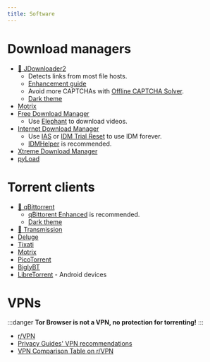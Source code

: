 ```yaml
---
title: Software
---
```


# Download managers

- [🌟 JDownloader2](https://jdownloader.org/jdownloader2)
  - Detects links from most file hosts.
  - [Enhancement guide](https://lemmy.world/post/3098414)
  - Avoid more CAPTCHAs with [Offline CAPTCHA Solver](https://github.com/cracker0dks/CaptchaSolver).
  - [Dark theme](https://support.jdownloader.org/Knowledgebase/Article/View/dark-mode-theme)
- [Motrix](https://motrix.app)
- [Free Download Manager](https://www.freedownloadmanager.org)
  - Use [Elephant](https://github.com/meowcateatrat/elephant) to download videos.
- [Internet Download Manager](https://internetdownloadmanager.com)
  - Use [IAS](https://github.com/lstprjct/IDM-Activation-Script) or [IDM Trial Reset](https://github.com/J2TEAM/idm-trial-reset) to use IDM forever.
  - [IDMHelper](https://github.com/unamer/IDMHelper) is recommended.
- [Xtreme Download Manager](https://xtremedownloadmanager.com)
- [pyLoad](https://pyload.net)

# Torrent clients

- [🌟 qBittorrent](https://www.qbittorrent.org)
  - [qBittorent Enhanced](https://github.com/c0re100/qBittorrent-Enhanced-Edition) is recommended.
  - [Dark theme](https://draculatheme.com/qbittorrent)
- [🌟 Transmission](https://transmissionbt.com)
- [Deluge](https://dev.deluge-torrent.org)
- [Tixati](https://tixati.com)
- [Motrix](https://motrix.app)
- [PicoTorrent](https://picotorrent.org)
- [BiglyBT](https://www.biglybt.com)
- [LibreTorrent](https://github.com/proninyaroslav/libretorrent) - Android devices

# VPNs

:::danger
**Tor Browser is not a VPN, no protection for torrenting!**
:::

- [r/VPN](https://www.reddit.com/r/VPN)
- [Privacy Guides' VPN recommendations](https://www.privacyguides.org/vpn)
- [VPN Comparison Table on r/VPN](https://www.reddit.com/m736zt)
